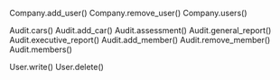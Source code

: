 Company.add_user()
Company.remove_user()
Company.users()

Audit.cars()
Audit.add_car()
Audit.assessment()
Audit.general_report()
Audit.executive_report()
Audit.add_member()
Audit.remove_member()
Audit.members()

User.write()
User.delete()
